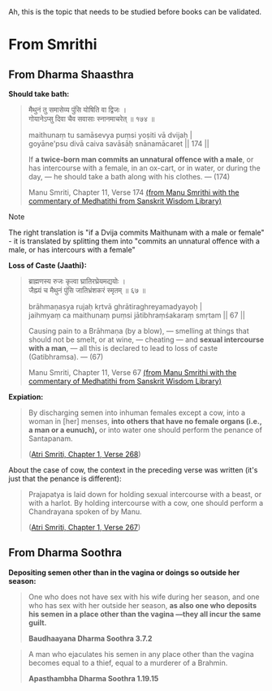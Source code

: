 Ah, this is the topic that needs to be studied before books can be validated.

# From Smrithi
## From Dharma Shaasthra

**Should take bath:**

> मैथुनं तु समासेव्य पुंसि योषिति वा द्विजः ।  
> गोयानेऽप्सु दिवा चैव सवासाः स्नानमाचरेत् ॥ १७४ ॥  
> 
> maithunaṃ tu samāsevya puṃsi yoṣiti vā dvijaḥ |  
> goyāne'psu divā caiva savāsāḥ snānamācaret || 174 ||  
> 
> If **a twice-born man commits an unnatural offence with a male**, or has intercourse with a female, in an ox-cart, or in water, or during the day, — he should take a bath along with his clothes. — (174)
> 
> Manu Smriti, Chapter 11, Verse 174 [(from Manu Smrithi with the commentary of Medhatithi from Sanskrit Wisdom Library)](http://www.wisdomlib.org/hinduism/book/manusmriti-with-the-commentary-of-medhatithi/d/doc202068.html)

> [!NOTE]
> The right translation is "if a Dvija commits Maithunam with a male or female" - it is translated by splitting them into "commits an unnatural offence with a male, or has intercours with a female"

**Loss of Caste (Jaathi):**

> ब्राह्मणस्य रुजः कृत्वा घ्रातिरघ्रेयमद्ययोः ।  
> जैह्म्यं च मैथुनं पुंसि जातिभ्रंशकरं स्मृतम् ॥ ६७ ॥  
> 
> brāhmaṇasya rujaḥ kṛtvā ghrātiraghreyamadyayoḥ |  
> jaihmyaṃ ca maithunaṃ puṃsi jātibhraṃśakaraṃ smṛtam || 67 ||  
> 
> Causing pain to a Brāhmaṇa (by a blow), — smelling at things that should not be smelt, or at wine, — cheating — and **sexual intercourse with a man**, — all this is declared to lead to loss of caste (Gatibhramsa). — (67)  
> 
> Manu Smriti, Chapter 11, Verse 67 [(from Manu Smrithi with the commentary of Medhatithi from Sanskrit Wisdom Library)](http://www.wisdomlib.org/hinduism/book/manusmriti-with-the-commentary-of-medhatithi/d/doc201944.html)

**Expiation:**

> By discharging semen into inhuman females except a cow, into a woman in [her] menses, **into others that have no female organs (i.e., a man or a eunuch),** or into water one should perform the penance of Santapanam.
> 
> ([Atri Smriti, Chapter 1, Verse 268](https://play.google.com/books/reader?id=MC-IK69vF84C&printsec=frontcover&output=reader&hl=en&pg=GBS.PA318))

About the case of cow, the context in the preceding verse was written (it's just that the penance is different):

> Prajapatya is laid down for holding sexual intercourse with a beast, or with a harlot. By holding intercourse with a cow, one should perform a Chandrayana spoken of by Manu.
> 
> ([Atri Smriti, Chapter 1, Verse 267](https://play.google.com/books/reader?id=MC-IK69vF84C&printsec=frontcover&output=reader&hl=en&pg=GBS.PA318))

## From Dharma Soothra

**Depositing semen other than in the vagina or doings so outside her season:**

> One who does not have sex with his wife during her season, and one who has sex with her outside her season, **as also one who deposits his semen in a place other than the vagina ––they all incur the same guilt.**
> 
> **Baudhaayana Dharma Soothra 3.7.2**

> A man who ejaculates his semen in any place other than the vagina becomes equal to a thief, equal to a murderer of a Brahmin.
> 
> **Apasthambha Dharma Soothra 1.19.15**

